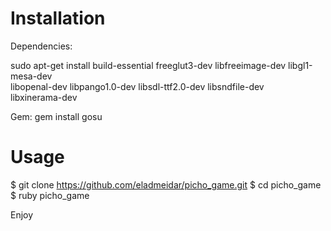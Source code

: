 # Installation
  
Dependencies:

  sudo apt-get install build-essential freeglut3-dev libfreeimage-dev libgl1-mesa-dev \
                       libopenal-dev libpango1.0-dev libsdl-ttf2.0-dev libsndfile-dev \
                       libxinerama-dev

Gem:
  gem install gosu


# Usage
$ git clone https://github.com/eladmeidar/picho_game.git
$ cd picho_game
$ ruby picho_game

Enjoy